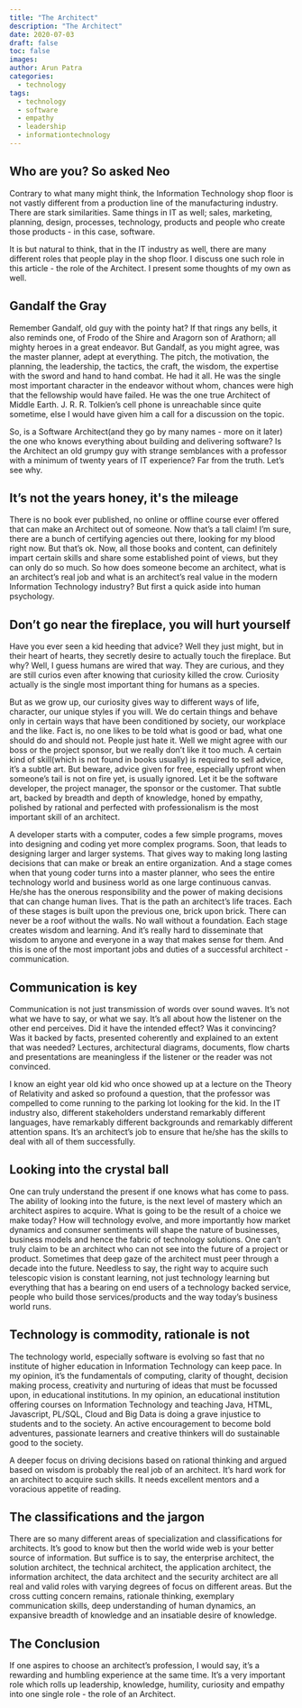 ```yaml
---
title: "The Architect"
description: "The Architect"
date: 2020-07-03
draft: false
toc: false
images:
author: Arun Patra
categories:
  - technology
tags:
  - technology
  - software
  - empathy
  - leadership
  - informationtechnology
---
```


## Who are you? So asked Neo

Contrary to what many might think, the Information Technology shop floor is not vastly different from a production line of the manufacturing industry. There are stark similarities. Same things in IT as well; sales, marketing, planning, design, processes, technology, products and people who create those products - in this case, software. 

It is but natural to think, that in the IT industry as well, there are many different roles that people play in the shop floor. I discuss one such role in this article - the role of the Architect. I present some thoughts of my own as well.

## Gandalf the Gray

Remember Gandalf, old guy with the pointy hat? If that rings any bells, it  also reminds one, of Frodo of the Shire and Aragorn son of Arathorn; all mighty heroes in a great endeavor. But Gandalf, as you might agree, was the master planner, adept at everything. The pitch, the motivation, the planning, the leadership, the tactics, the craft, the wisdom, the expertise with the sword and hand to hand combat. He had it all. He was the single most important character in the endeavor without whom, chances were high that the fellowship would have failed. He was the one true Architect of Middle Earth. J. R. R. Tolkien’s cell phone is unreachable since quite sometime, else I would have given him a call for a discussion on the topic.

So, is a Software Architect(and they go by many names - more on it later) the one who knows everything about building and delivering software? Is the Architect an old grumpy guy with strange semblances with a professor with a minimum of twenty years of IT experience? Far from the truth. Let’s see why.

## It’s not the years honey, it's the mileage

There is no book ever published, no online or offline course ever offered that can make an Architect out of someone. Now that’s a tall claim! I’m sure, there are a bunch of certifying agencies out there, looking for my blood right now. But that’s ok. Now, all those books and content, can definitely impart certain skills and share some established point of views, but they can only do so much. So how does someone become an architect, what is an architect’s real job and what is an architect’s real value in the modern Information Technology industry? But first a quick aside into human psychology.

## Don’t go near the fireplace, you will hurt yourself

Have you ever seen a kid heeding that advice? Well they just might, but in their heart of hearts, they secretly desire to actually touch the fireplace. But why? Well, I guess humans are wired that way. They are curious, and they are still curios even after knowing that curiosity killed the crow. Curiosity actually is the single most important thing for humans as a species. 

But as we grow up, our curiosity gives way to different ways of life, character, our unique styles if you will. We do certain things and behave only in certain ways that have been conditioned by society, our workplace and the like. Fact is, no one likes to be told what is good or bad, what one should do and should not. People just hate it. Well we might agree with our boss or the project sponsor, but we really don’t like it too much. A certain kind of skill(which is not found in books usually) is required to sell advice, it’s a subtle art. But beware, advice given for free, especially upfront when someone’s tail is not on fire yet, is usually ignored. Let it be the software developer, the project manager, the sponsor or the customer. That subtle art, backed by breadth and depth of knowledge, honed by empathy, polished by rational and perfected with professionalism is the most important skill of an architect.

A developer starts with a computer, codes a few simple programs, moves into designing and coding yet more complex programs. Soon, that leads to designing larger and larger systems. That gives way to making long lasting decisions that can make or break an entire organization. And a stage comes when that young coder turns into a master planner, who sees the entire technology world and business world as one large continuous canvas. He/she has the onerous responsibility and the power of making decisions that can change human lives. That is the path an architect’s life traces. Each of these stages is built upon the previous one, brick upon brick. There can never be a roof without the walls. No wall without a foundation. Each stage creates wisdom and learning. And it’s really hard to disseminate that wisdom to anyone and everyone in a way that makes sense for them. And this is one of the most important jobs and duties of a successful architect - communication. 

## Communication is key

Communication is not just transmission of words over sound waves. It’s not what we have to say, or what we say. It’s all about how the listener on the other end perceives. Did it have the intended effect? Was it convincing? Was it backed by facts, presented coherently and explained to an extent that was needed? Lectures, architectural diagrams, documents, flow charts and presentations are meaningless if the listener or the reader was not convinced.

I know an eight year old kid who once showed up at a lecture on the Theory of Relativity and asked so profound a question, that the professor was compelled to come running to the parking lot looking for the kid. In the IT industry also, different stakeholders understand remarkably different languages, have remarkably different backgrounds and remarkably different attention spans. It’s an architect’s job to ensure that he/she has the skills to deal with all of them successfully.

## Looking into the crystal ball

One can truly understand the present if one knows what has come to pass. The ability of looking into the future, is the next level of mastery which an architect aspires to acquire. What is going to be the result of a choice we make today? How will technology evolve, and more importantly how market dynamics and consumer sentiments will shape the nature of businesses, business models and hence the fabric of technology solutions. One can’t truly claim to be an architect who can not see into the future of a project or product. Sometimes that deep gaze of the architect must peer through a decade into the future. Needless to say, the right way to acquire such telescopic vision is constant learning, not just technology learning but everything that has a bearing on end users of a technology backed service, people who build those services/products and the way today’s business world runs.

## Technology is commodity, rationale is not

The technology world, especially software is evolving so fast that no institute of higher education in Information Technology can keep pace. In my opinion, it’s the fundamentals of computing, clarity of thought, decision making process, creativity and nurturing of ideas that must be focussed upon, in educational institutions. In my opinion, an educational institution offering courses on Information Technology and teaching Java, HTML, Javascript, PL/SQL, Cloud and Big Data is doing a grave injustice to students and to the society. An active encouragement to become bold adventures, passionate learners and creative thinkers will do sustainable good to the society.

A deeper focus on driving decisions based on rational thinking and argued based on wisdom is probably the real job of an architect. It’s hard work for an architect to acquire such skills. It needs excellent mentors and a voracious appetite of reading.

## The classifications and the jargon

There are so many different areas of specialization and classifications for architects. It’s good to know but then the world wide web is your better source of information. But suffice is to say, the enterprise architect, the solution architect, the technical architect, the application architect, the information architect, the data architect and the security architect are all real and valid roles with varying degrees of focus on different areas. But the cross cutting concern remains, rationale thinking, exemplary communication skills, deep understanding of human dynamics, an expansive breadth of knowledge and an insatiable desire of knowledge.

## The Conclusion

If one aspires to choose an architect’s profession, I would say, it’s a rewarding and humbling experience at the same time. It’s a very important role which rolls up leadership, knowledge, humility, curiosity and empathy into one single role - the role of an Architect.


